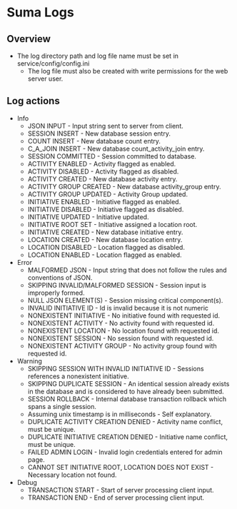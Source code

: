 Suma Logs
=========

Overview
---------

* The log directory path and log file name must be set in service/config/config.ini
    * The log file must also be created with write permissions for the web server user.


Log actions
-----------

* Info
    * JSON INPUT - Input string sent to server from client.
    * SESSION INSERT - New database session entry.
    * COUNT INSERT - New database count entry.
    * C_A_JOIN INSERT - New database count_activity_join entry.
    * SESSION COMMITTED - Session committed to database.
    * ACTIVITY ENABLED - Activity flagged as enabled.
    * ACTIVITY DISABLED - Activity flagged as disabled.
    * ACTIVITY CREATED - New database activity entry.
    * ACTIVITY GROUP CREATED - New database activity_group entry.
    * ACTIVITY GROUP UPDATED - Activity Group updated.
    * INITIATIVE ENABLED - Initiative flagged as enabled.
    * INITIATIVE DISABLED - Initiative flagged as disabled.
    * INITIATIVE UPDATED - Initiative updated.
    * INITIATIVE ROOT SET - Initiative assigned a location root.
    * INITIATIVE CREATED - New database initiative entry.
    * LOCATION CREATED - New database location entry.
    * LOCATION DISABLED - Location flagged as disabled.
    * LOCATION ENABLED - Location flagged as enabled.
* Error
    * MALFORMED JSON - Input string that does not follow the rules and conventions of JSON.
    * SKIPPING INVALID/MALFORMED SESSION - Session input is improperly formed.
    * NULL JSON ELEMENT(S) - Session missing critical component(s).
    * INVALID INITIATIVE ID - Id is invalid because it is not numeric
    * NONEXISTENT INITIATIVE - No initiative found with requested id.
    * NONEXISTENT ACTIVITY - No activity found with requested id.
    * NONEXISTENT LOCATION - No location found with requested id.
    * NONEXISTENT SESSION - No session found with requested id.
    * NONEXISTENT ACTIVITY GROUP - No activity group found with requested id.
* Warning
    * SKIPPING SESSION WITH INVALID INITIATIVE ID - Sessions references a nonexistent initiative.
    * SKIPPING DUPLICATE SESSION - An identical session already exists in the database and is considered to have already been submitted.
    * SESSION ROLLBACK - Internal database transaction rollback which spans a single session.
    * Assuming unix timestamp is in milliseconds - Self explanatory.
    * DUPLICATE ACTIVITY CREATION DENIED - Activity name conflict, must be unique.
    * DUPLICATE INITIATIVE CREATION DENIED - Initiative name conflict, must be unique.
    * FAILED ADMIN LOGIN - Invalid login credentials entered for admin page.
    * CANNOT SET INITIATIVE ROOT, LOCATION DOES NOT EXIST - Necessary location not found.
* Debug
    * TRANSACTION START - Start of server processing client input.
    * TRANSACTION END - End of server processing client input.
